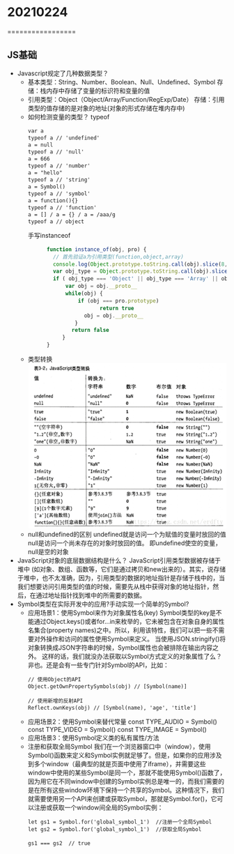 # 20210224
=================
## JS基础
* Javascript规定了几种数据类型？
  + 基本类型：String、Number、Boolean、Null、Undefined、Symbol
    存储：栈内存中存储了变量的标识符和变量的值
  + 引用类型：Object（Object/Array/Function/RegExp/Date）
    存储：引用类型的值存储的是对象的地址(对象的形式存储在堆内存中)
  + 如何检测变量的类型？
    typeof
    ```
    var a
    typeof a // 'undefined'
    a = null
    typeof a // 'null'
    a = 666
    typeof a // 'number'
    a = "hello"
    typeof a // 'string'
    a = Symbol()
    typeof a // 'symbol'
    a = function(){}
    typeof a // 'function'
    a = [] / a = {} / a = /aaa/g
    typeof a // object
    ```
    手写instanceof
    ```javascript
          function instance_of(obj, pro) {
            // 首先验证a为引用类型(function,object,array)
            console.log(Object.prototype.toString.call(obj).slice(8, -1))
            var obj_type = Object.prototype.toString.call(obj).slice(8, -1)
          	if ( obj_type === 'Object' || obj_type === 'Array' || obj_type === 'Function') {
            	var obj = obj.__proto__
            	while(obj) {
            		if (obj === pro.prototype)
	                       return true
	                  obj = obj.__proto__
	               }
	              return false
               }
          }
    ```
  + 类型转换
    ![类型转换](img/0224-1.gif)
  + null和undefined的区别
    undefined就是访问一个为赋值的变量时放回的值
    null是访问一个尚未存在的对象时放回的值。
    即undefined使空的变量，null是空的对象
* JavaScript对象的底层数据结构是什么？
  JavaScript引用类型数据被存储于堆中 (如对象、数组、函数等，它们是通过拷贝和new出来的）。其实，说存储于堆中，也不太准确，因为，引用类型的数据的地址指针是存储于栈中的，当我们想要访问引用类型的值的时候，需要先从栈中获得对象的地址指针，然后，在通过地址指针找到堆中的所需要的数据。
* Symbol类型在实际开发中的应用?手动实现一个简单的Symbol?
  + 应用场景1：使用Symbol来作为对象属性名(key)
    Symbol类型的key是不能通过Object.keys()或者for...in来枚举的，它未被包含在对象自身的属性名集合(property names)之中。所以，利用该特性，我们可以把一些不需要对外操作和访问的属性使用Symbol来定义。
    当使用JSON.stringify()将对象转换成JSON字符串的时候，Symbol属性也会被排除在输出内容之外。
    这样的话，我们就没办法获取以Symbol方式定义的对象属性了么？非也。还是会有一些专门针对Symbol的API，比如：
    ```
    // 使用Object的API
    Object.getOwnPropertySymbols(obj) // [Symbol(name)]

    // 使用新增的反射API
    Reflect.ownKeys(obj) // [Symbol(name), 'age', 'title']
    ```
  + 应用场景2：使用Symbol来替代常量
    const TYPE_AUDIO = Symbol()
    const TYPE_VIDEO = Symbol()
    const TYPE_IMAGE = Symbol()
  + 应用场景3：使用Symbol定义类的私有属性/方法
  + 注册和获取全局Symbol
    我们在一个浏览器窗口中（window），使用Symbol()函数来定义和Symbol实例就足够了。但是，如果你的应用涉及到多个window（最典型的就是页面中使用了iframe），并需要这些window中使用的某些Symbol是同一个，那就不能使用Symbol()函数了，因为用它在不同window中创建的Symbol实例总是唯一的，而我们需要的是在所有这些window环境下保持一个共享的Symbol。这种情况下，我们就需要使用另一个API来创建或获取Symbol，那就是Symbol.for()，它可以注册或获取一个window间全局的Symbol实例：
    ```
    let gs1 = Symbol.for('global_symbol_1')  //注册一个全局Symbol
    let gs2 = Symbol.for('global_symbol_1')  //获取全局Symbol

    gs1 === gs2  // true
    ```
  

     
